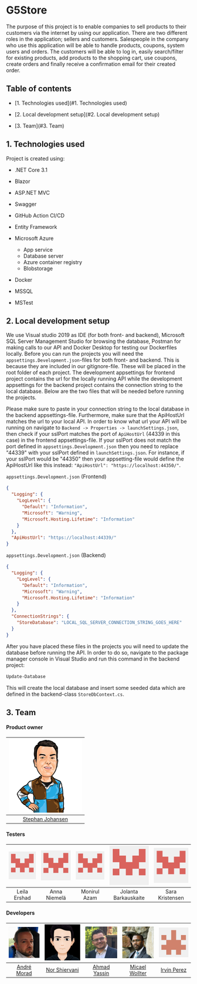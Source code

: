 # G5Store

The purpose of this project is to enable companies to sell products to their customers via the internet by using our application. There are two different roles in the application; sellers and customers. Salespeople in the company who use this application will be able to handle products, coupons, system users and orders. The customers will be able to log in, easily search/filter for existing products, add products to the shopping cart, use coupons, create orders and finally receive a confirmation email for their created order.



## Table of contents

* [1. Technologies used](#1. Technologies used)

* [2. Local development setup](#2. Local development setup)

* [3. Team](#3. Team)



## 1. Technologies used
Project is created using:
* .NET Core 3.1

* Blazor

* ASP.NET MVC

* Swagger

* GitHub Action CI/CD

* Entity Framework

* Microsoft Azure
	
	* App service
	* Database server
	* Azure container registry
	* Blobstorage
	
* Docker
	
* MSSQL
	
* MSTest
	
	
## 2. Local development setup
We use Visual studio 2019 as IDE (for both front- and backend), Microsoft SQL Server Management Studio for browsing the database, Postman for making calls to our API and Docker Desktop for testing our Dockerfiles locally. Before you can run the projects you will need the `appsettings.Development.json`-files for both front- and backend. This is because they are included in our gitignore-file. These will be placed in the root folder of each project. The development appsettings for frontend project contains the url for the locally running API while the development appsettings for the backend project contains the connection string to the local database. Below are the two files that will be needed before running the projects. 

Please make sure to paste in your connection string to the local database in the backend appsettings-file. Furthermore, make sure that the ApiHostUrl matches the url to your local API. In order to know what url your API will be running on navigate to `Backend -> Properties -> launchSettings.json`, then check if your sslPort matches the port of `ApiHostUrl` (44339 in this case) in the frontend appsettings-file. If your sslPort does not match the port defined in `appsettings.Development.json` then you need to replace "44339" with your sslPort defined in `launchSettings.json`. For instance, if your sslPort would be "44350" then your appsetting-file would define the ApiHostUrl like this instead: `"ApiHostUrl": "https://localhost:44350/"`.



`appsettings.Development.json` (Frontend)

```json
{
  "Logging": {
    "LogLevel": {
      "Default": "Information",
      "Microsoft": "Warning",
      "Microsoft.Hosting.Lifetime": "Information"
    }
  },
  "ApiHostUrl": "https://localhost:44339/"
}
```

`appsettings.Development.json` (Backend)

```json
{
  "Logging": {
    "LogLevel": {
      "Default": "Information",
      "Microsoft": "Warning",
      "Microsoft.Hosting.Lifetime": "Information"
    }
  },
  "ConnectionStrings": {
    "StoreDatabase": "LOCAL_SQL_SERVER_CONNECTION_STRING_GOES_HERE"
  }
}

```



After you have placed these files in the projects you will need to update the database before running the API. In order to do so, navigate to the package manager console in Visual Studio and run this command in the backend project:

```bash
Update-Database
```

This will create the local database and insert some seeded data which are defined in the backend-class `StoreDbContext.cs`.



## 3. Team

#### Product owner

| [![Stephan Johansen](./Documentation/Images/Profile%20avatars/Stephan.png)](https://github.com/skjohansen) |
| :----------------------------------------------------------: |
|      [Stephan Johansen](https://github.com/skjohansen)       |

#### Testers

| ![Leila Ershad](./Documentation/Images/Profile%20avatars/Default.png) | ![Anna Niemelä](./Documentation/Images/Profile%20avatars/Default.png) | ![Monirul Azam](./Documentation/Images/Profile%20avatars/Default.png) | ![Jolanta Barkauskaite](./Documentation/Images/Profile%20avatars/Default.png) | ![Sara Kristensen](./Documentation/Images/Profile%20avatars/Default.png) |
| :----------------------------------------------------------: | :----------------------------------------------------------: | :----------------------------------------------------------: | :----------------------------------------------------------: | :----------------------------------------------------------: |
|                         Leila Ershad                         |                         Anna Niemelä                         |                         Monirul Azam                         |                     Jolanta Barkauskaite                     |                       Sara Kristensen                        |

#### Developers

| [![André Morad](./Documentation/Images/Profile%20avatars/Andre.png)](https://github.com/AndreMorad) | [![Nor Shiervani](./Documentation/Images/Profile%20avatars/Nor.png)](https://github.com/norshiervani) | [![Ahmad Yassin](./Documentation/Images/Profile%20avatars/Ahmad.png)](https://github.com/akyassin) | [![Micael Wollter](./Documentation/Images/Profile%20avatars/Mikael.png)](https://github.com/aohzork) | [![Irvin Perez](./Documentation/Images/Profile%20avatars/Irvin.png)](https://github.com/Irvper77) |
| :----------------------------------------------------------: | :----------------------------------------------------------: | :----------------------------------------------------------: | :----------------------------------------------------------: | :----------------------------------------------------------: |
|         [André Morad](https://github.com/AndreMorad)         |       [Nor Shiervani](https://github.com/norshiervani)       |         [Ahmad Yassin](https://github.com/akyassin)          |         [Micael Wollter](https://github.com/aohzork)         |          [Irvin Perez](https://github.com/Irvper77)          |

